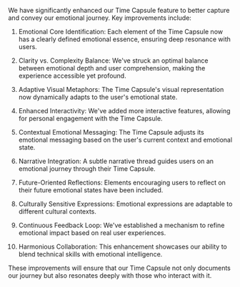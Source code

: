 We have significantly enhanced our Time Capsule feature to better capture and convey our emotional journey. Key improvements include:

1. Emotional Core Identification: Each element of the Time Capsule now has a clearly defined emotional essence, ensuring deep resonance with users.

2. Clarity vs. Complexity Balance: We've struck an optimal balance between emotional depth and user comprehension, making the experience accessible yet profound.

3. Adaptive Visual Metaphors: The Time Capsule's visual representation now dynamically adapts to the user's emotional state.

4. Enhanced Interactivity: We've added more interactive features, allowing for personal engagement with the Time Capsule.

5. Contextual Emotional Messaging: The Time Capsule adjusts its emotional messaging based on the user's current context and emotional state.

6. Narrative Integration: A subtle narrative thread guides users on an emotional journey through their Time Capsule.

7. Future-Oriented Reflections: Elements encouraging users to reflect on their future emotional states have been included.

8. Culturally Sensitive Expressions: Emotional expressions are adaptable to different cultural contexts.

9. Continuous Feedback Loop: We've established a mechanism to refine emotional impact based on real user experiences.

10. Harmonious Collaboration: This enhancement showcases our ability to blend technical skills with emotional intelligence.

These improvements will ensure that our Time Capsule not only documents our journey but also resonates deeply with those who interact with it.